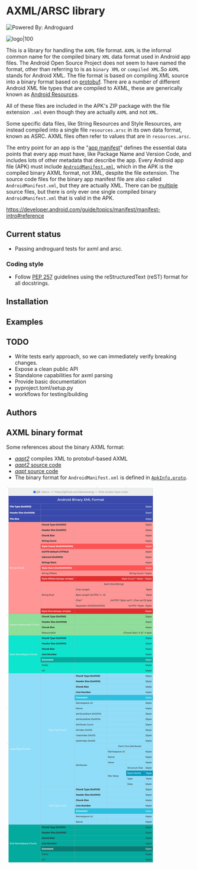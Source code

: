 
# AXML/ARSC library

![Powered By: Androguard](https://img.shields.io/badge/androguard-green?style=for-the-badge&label=Powered%20by)

![logo|100](./data/logo.png)


This is a library for handling the `AXML` file format. `AXML` is the informal
common name for the compiled binary `XML` data format used in Android app files.
The Android Open Source Project does not seem to have named the format, other
than referring to is as `binary XML` or `compiled XML`.So `AXML` stands for
Android XML. The file format is based on compiling XML source into a binary
format based on [protobuf](). There are a number of different Android XML file
types that are compiled to AXML, these are generically known as [Android
Resources](https://developer.android.com/guide/topics/resources/available-resources).

All of these files are included in the APK's ZIP package with the file extension
`.xml` even though they are actually `AXML` and not `XML`.

Some specific data files, like String Resources and Style Resources, are instead
compiled into a single file `resources.arsc` in its own data format, known as
ASRC.  AXML files often refer to values that are in `resources.arsc`.

The entry point for an app is the "[app
manifest](https://developer.android.com/guide/topics/manifest/manifest-element)"
defines the essential data points that every app must have, like Package Name
and Version Code, and includes lots of other metadata that describe the
app. Every Android app file (APK) must include
[`AndroidManifest.xml`](https://developer.android.com/guide/topics/manifest/manifest-intro),
which in the APK is the compiled binary AXML format, not XML, despite the file
extension.  The source code files for the binary app manifest file are also
called `AndroidManifest.xml`, but they are actually XML.  There can be
[multiple](https://developer.android.com/build/manage-manifests) source files,
but there is only ever one single compiled binary `AndroidManifest.xml` that is
valid in the APK.

https://developer.android.com/guide/topics/manifest/manifest-intro#reference

## Current status

 - Passing androguard tests for axml and arsc.

### Coding style

 - Follow [PEP 257](https://peps.python.org/pep-0257/) guidelines using the reStructuredText (reST) format for all docstrings.


## Installation

## Examples

## TODO

 - Write tests early approach, so we can immediately verify breaking changes.
 - Expose a clean public API
 - Standalone capabilities for axml parsing
 - Provide basic documentation
 - pyproject.toml/setup.py
 - workflows for testing/building


## Authors

## AXML binary format

Some references about the binary AXML format:

* [_aapt2_](https://developer.android.com/tools/aapt2) compiles XML to protobuf-based AXML
* [_aapt2_ source code](https://android.googlesource.com/platform/frameworks/base/+/master/tools/aapt2)
* [_aapt_ source code](https://android.googlesource.com/platform/frameworks/base/+/master/tools/aapt)
* The binary format for `AndroidManifest.xml` is defined in [`ApkInfo.proto`](https://android.googlesource.com/platform/frameworks/base/+/refs/heads/main/tools/aapt2/ApkInfo.proto).

![Android binary XML](https://raw.githubusercontent.com/senswrong/AndroidBinaryXml/main/AndroidBinaryXml.png)

<!-- back up URL in case the one above goes away
![Android binary XML](https://github.com/user-attachments/assets/6439a13a-5a50-4f32-b106-c70c9fb9acf1)
-->

